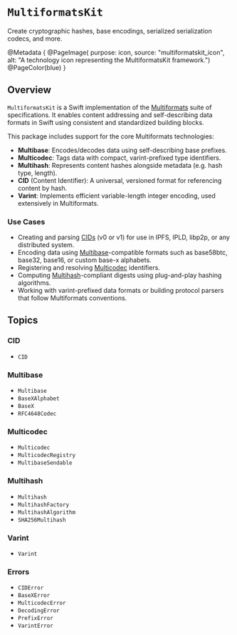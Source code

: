 # ``MultiformatsKit``

Create cryptographic hashes, base encodings, serialized serialization codecs, and more.

@Metadata {
    @PageImage(
        purpose: icon, 
        source: "multiformatskit_icon", 
        alt: "A technology icon representing the MultiformatsKit framework.")
    @PageColor(blue)
}

## Overview

`MultiformatsKit` is a Swift implementation of the [Multiformats](https://multiformats.io) suite of specifications. It enables content addressing and self-describing data formats in Swift using consistent and standardized building blocks.

This package includes support for the core Multiformats technologies:

- **Multibase**: Encodes/decodes data using self-describing base prefixes.
- **Multicodec**: Tags data with compact, varint-prefixed type identifiers.
- **Multihash**: Represents content hashes alongside metadata (e.g. hash type, length).
- **CID** (Content Identifier): A universal, versioned format for referencing content by hash.
- **Varint**: Implements efficient variable-length integer encoding, used extensively in Multiformats.

### Use Cases

- Creating and parsing [CIDs](https://github.com/multiformats/cid) (v0 or v1) for use in IPFS, IPLD, libp2p, or any distributed system.
- Encoding data using [Multibase](https://github.com/multiformats/multibase)-compatible formats such as base58btc, base32, base16, or custom base-x alphabets.
- Registering and resolving [Multicodec](https://github.com/multiformats/multicodec) identifiers.
- Computing [Multihash](https://github.com/multiformats/multihash)-compliant digests using plug-and-play hashing algorithms.
- Working with varint-prefixed data formats or building protocol parsers that follow Multiformats conventions.



## Topics

### CID

- ``CID``

### Multibase

- ``Multibase``
- ``BaseXAlphabet``
- ``BaseX``
- ``RFC4648Codec``

### Multicodec

- ``Multicodec``
- ``MulticodecRegistry``
- ``MultibaseSendable``

### Multihash

- ``Multihash``
- ``MultihashFactory``
- ``MultihashAlgorithm``
- ``SHA256Multihash``

### Varint

- ``Varint``

### Errors

- ``CIDError``
- ``BaseXError``
- ``MulticodecError``
- ``DecodingError``
- ``PrefixError``
- ``VarintError``
